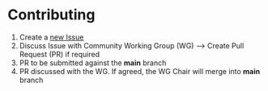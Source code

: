 # Contributing

1. Create a [new Issue](https://github.com/Green-Software-Foundation/learn/issues/new)
2. Discuss Issue with Community Working Group (WG) --> Create Pull Request (PR) if required
3. PR to be submitted against the **main** branch
4. PR discussed with the WG. If agreed, the WG Chair will merge into **main** branch
